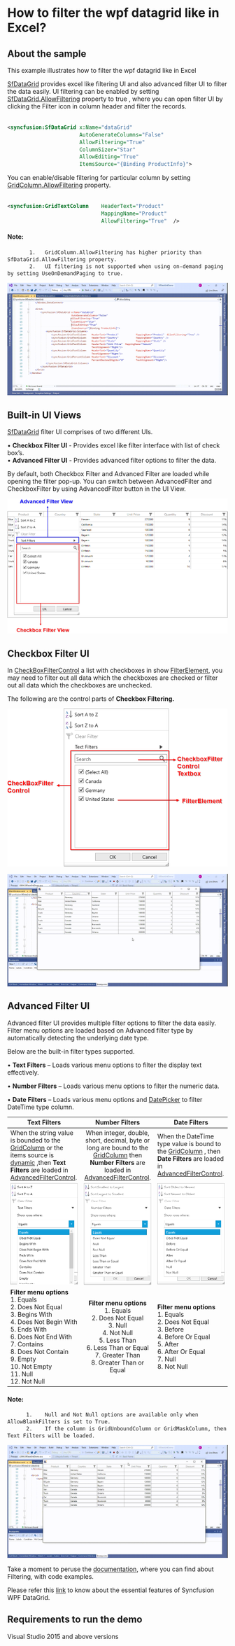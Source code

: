 # How to filter the wpf datagrid like in Excel?

## About the sample
This example illustrates how to filter the wpf datagrid like in Excel

[SfDataGrid](https://help.syncfusion.com/cr/wpf/Syncfusion.UI.Xaml.Grid.SfDataGrid.html) provides excel like filtering UI and also advanced filter UI to filter the data easily. UI filtering can be enabled by setting [SfDataGrid.AllowFiltering](https://help.syncfusion.com/cr/wpf/Syncfusion.UI.Xaml.Grid.SfDataGrid.html#Syncfusion_UI_Xaml_Grid_SfDataGrid_AllowFiltering) property to true , where you can open filter UI by clicking the Filter icon in column header and filter the records.

```XML

<syncfusion:SfDataGrid x:Name="dataGrid"    
                       AutoGenerateColumns="False"
                       AllowFiltering="True"
                       ColumnSizer="Star"
                       AllowEditing="True"
                       ItemsSource="{Binding ProductInfo}">

```

You can enable/disable filtering for particular column by setting [GridColumn.AllowFiltering](https://help.syncfusion.com/cr/wpf/Syncfusion.UI.Xaml.Grid.GridColumn.html#Syncfusion_UI_Xaml_Grid_GridColumn_AllowFiltering) property.

```XML

<syncfusion:GridTextColumn    HeaderText="Product" 
                              MappingName="Product"  
                              AllowFiltering="True"  />

```
#### Note:
```    
       1.	GridColumn.AllowFiltering has higher priority than SfDataGrid.AllowFiltering property.
       2.	UI filtering is not supported when using on-demand paging by setting UseOnDemandPaging to true.
```

![Shows the filter applied in SfDataGrid](ExcelLikeFilter.gif)

## Built-in UI Views

[SfDataGrid](https://help.syncfusion.com/cr/wpf/Syncfusion.UI.Xaml.Grid.SfDataGrid.html) filter UI comprises of two different UIs.
        
•	**Checkbox Filter UI** - Provides excel like filter interface with list of check box’s.        
•	**Advanced Filter UI** - Provides advanced filter options to filter the data.

By default, both Checkbox Filter and Advanced Filter are loaded while opening the filter pop-up. You can switch between AdvancedFilter and CheckboxFilter by using AdvancedFilter button in the UI View.

![Displays the two UI views in SfDataGrid](ExcelFilterUIView.png)

## Checkbox Filter UI

In [CheckBoxFilterControl](https://help.syncfusion.com/cr/wpf/Syncfusion.UI.Xaml.Grid.CheckboxFilterControl.html) a list with checkboxes in show [FilterElement](https://help.syncfusion.com/cr/wpf/Syncfusion.UI.Xaml.Grid.FilterElement.html), you may need to filter out all data which the checkboxes are checked or filter out all data which the checkboxes are unchecked.

The following are the control parts of **Checkbox Filtering.**

![Control parts of Checkbox Filtering](CheckBoxFilterControl.png)

![CheckBoxFilter applied in SfDataGrid](CheckBoxFiltering.gif)

## Advanced Filter UI

Advanced filter UI provides multiple filter options to filter the data easily. Filter menu options are loaded based on Advanced filter type by automatically detecting the underlying date type.

Below are the built-in filter types supported.

•	**Text Filters** – Loads various menu options to filter the display text effectively.

•	**Number Filters** – Loads various menu options to filter the numeric data.

•	**Date Filters** – Loads various menu options and [DatePicker](https://docs.microsoft.com/en-us/dotnet/api/system.windows.controls.datepicker?redirectedfrom=MSDN&view=net-5.0) to filter DateTime type column.

|   Text Filters       	|   Number Filters  | Date Filters        |
| ----------------------|:-----------------:|---------------------|
| When the string value is bounded to the [GridColumn](https://help.syncfusion.com/cr/wpf/Syncfusion.UI.Xaml.Grid.GridColumn.html) or the items source is [dynamic](https://docs.microsoft.com/en-us/dotnet/csharp/language-reference/builtin-types/reference-types) ,then **Text Filters** are loaded in [AdvancedFilterControl](https://help.syncfusion.com/cr/wpf/Syncfusion.UI.Xaml.Grid.AdvancedFilterControl.html).|  When integer, double, short, decimal, byte or long are bound to the [GridColumn](https://help.syncfusion.com/cr/wpf/Syncfusion.UI.Xaml.Grid.GridColumn.html) then **Number Filters** are loaded in [AdvancedFilterControl](https://help.syncfusion.com/cr/wpf/Syncfusion.UI.Xaml.Grid.AdvancedFilterControl.html). | When the DateTime type value is bound to the [GridColumn](https://help.syncfusion.com/cr/wpf/Syncfusion.UI.Xaml.Grid.GridColumn.html) , then **Date Filters** are loaded in [AdvancedFilterControl](https://help.syncfusion.com/cr/wpf/Syncfusion.UI.Xaml.Grid.AdvancedFilterControl.html). |
|  ![Displays text filter](TextFilter.png) |  ![Displays number filter](NumberFilter.png) |  ![Displays date filter](DateFilter.png) |
|  **Filter menu options** <br> 1.	Equals <br>2.	Does Not Equal <br>3.	Begins With <br>4.	Does Not Begin With <br>5.	Ends With <br>6.	Does Not End With <br>7.	Contains <br>8.	Does Not Contain <br>9.	Empty <br>10.	Not Empty <br>11.	Null <br>12.	Not Null <br> |  **Filter menu options** <br>1. Equals <br>2. Does Not Equal <br>3. Null <br>4. Not Null <br>5. Less Than <br>6. Less Than or Equal <br>7. Greater Than <br>8. Greater Than or Equal  | **Filter menu options**   <br> 1. Equals <br> 2.	Does Not Equal <br> 3.	Before <br> 4.	Before Or Equal <br> 5.	After <br> 6.	After Or Equal <br> 7.	Null <br> 8.	Not Null |

#### Note:
``` 
      1.	Null and Not Null options are available only when AllowBlankFilters is set to True.
      2.	If the column is GridUnboundColumn or GridMaskColumn, then Text Filters will be loaded.
```
![AdvancedFiltering applied in SfDataGrid](AdvancedFiltering.gif)

Take a moment to peruse the [documentation](https://help.syncfusion.com/wpf/datagrid/filtering), where you can find about Filtering, with code examples.

Please refer this [link](https://www.syncfusion.com/wpf-ui-controls/datagrid) to know about the essential features of Syncfusion WPF DataGrid.

## Requirements to run the demo
Visual Studio 2015 and above versions
